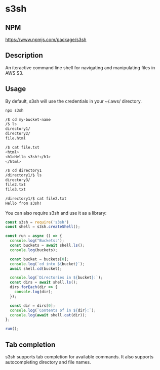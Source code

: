 # s3sh
## NPM
https://www.npmjs.com/package/s3sh

## Description
An iteractive command line shell for navigating and manipulating files in AWS S3.

## Usage
By default, s3sh will use the credentials in your ~/.aws/ directory.


```bash
npx s3sh

/$ cd my-bucket-name
/$ ls
directory1/
directory2/
file.html

/$ cat file.txt
<html>
<h1>Hello s3sh!</h1>
</html>

/$ cd directory1
/directory1/$ ls
directory3/
file2.txt
file3.txt

/directory1/$ cat file2.txt
Hello from s3sh!
```

You can also require s3sh and use it as a library:

```javascript
const s3sh = require('s3sh')
const shell = s3sh.createShell();

const run = async () => {
  console.log("Buckets:");
  const buckets = await shell.ls();
  console.log(buckets);

  const bucket = buckets[0];
  console.log(`cd into ${bucket}`);
  await shell.cd(bucket);

  console.log(`Directories in ${bucket}:`);
  const dirs = await shell.ls();
  dirs.forEach(dir => {
    console.log(dir);
  });

  const dir = dirs[0];
  console.log(`Contents of in ${dir}:`);
  console.log(await shell.cat(dir));
};

run();
```

## Tab completion
s3sh supports tab completion for available commands. It also supports autocompleting directory and file names.
